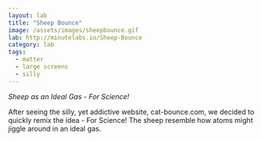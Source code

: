 ```yaml
---
layout: lab
title: "Sheep Bounce"
image: /assets/images/sheepbounce.gif
lab: http://minutelabs.io/Sheep-Bounce
category: lab
tags:
  - matter
  - large screens
  - silly
---
```


*Sheep as an Ideal Gas - For Science!*

After seeing the silly, yet addictive website, cat-bounce.com, we decided to quickly remix the idea - For Science! The sheep resemble how atoms might jiggle around in an ideal gas.
